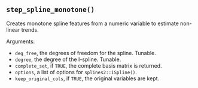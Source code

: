## `step_spline_monotone()`

Creates monotone spline features from a numeric variable to estimate non-linear trends.

Arguments:
* `deg_free`, the degrees of freedom for the spline. Tunable.
* `degree`, the degree of the I-spline. Tunable.
* `complete_set`, if `TRUE`, the complete basis matrix is returned.
* `options`, a list of options for `splines2::iSpline()`.
* `keep_original_cols`, if `TRUE`, the original variables are kept.

